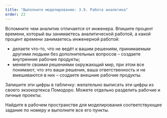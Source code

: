 ```yaml
---
title: "Выполните моделирование: 3.9. Работа аналитика"
order: 23
---
```




Вспомните чем аналитик отличается от инженера. Впишите процент времени, который вы занимаетесь аналитической работой, а какой процент времени занимаетесь инженерной работой:

* делаете что-то, что не ведёт к вашим решениям, принимаемым другими людьми без дополнительных вопросов – создаете внутренние рабочие продукты;
* меняете своими решениями окружающий мир, при этом все понимают, что это ваши решения, ваша ответственность и не вмешиваются в них – создаете внешние рабочие продукты.

Запишите эти цифры в табличку: желательно выписать эти цифры из своего экзокортекса Помодоро. Можете отдельно разделить рабочие и личные проекты.

Найдите в рабочем пространстве для моделирования соответствующее задание по номеру и выполните все его пункты.

